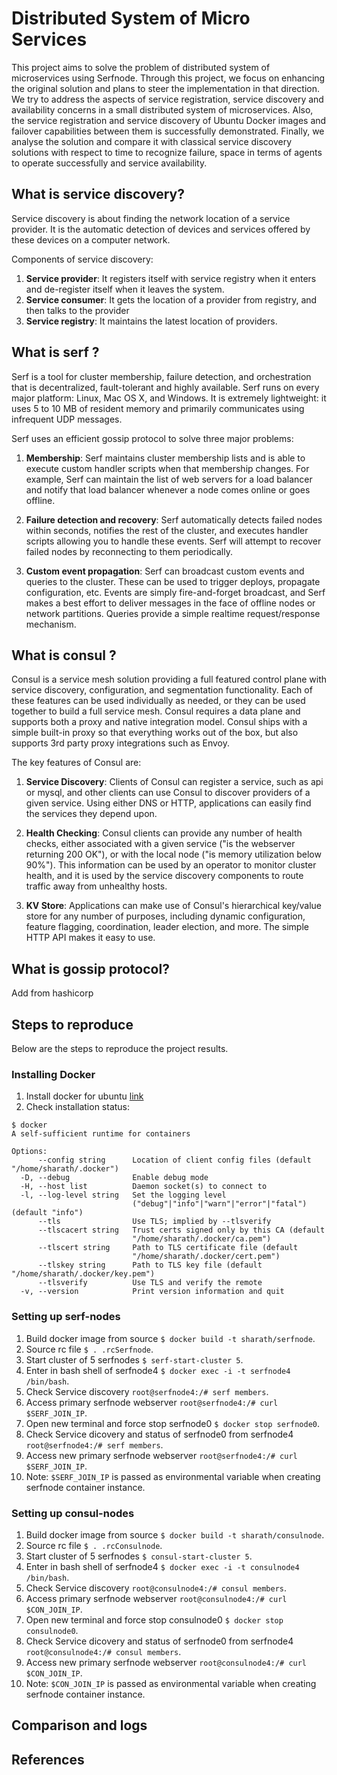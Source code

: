 # Distributed System of Micro Services
This project aims to solve the problem of distributed system of microservices using  Serfnode. Through this project, we focus on enhancing the original solution and plans to steer the implementation in that direction. We try to address the aspects of service registration, service discovery and availability concerns in a small distributed system of microservices. Also, the service registration and service discovery of Ubuntu Docker images and failover capabilities between them is successfully demonstrated. Finally, we  analyse the solution and compare it with classical service discovery solutions with respect to time to recognize failure, space in terms of agents to operate successfully and service availability.

## What is service discovery?
Service discovery is about finding the network location of a service provider. It is the automatic detection of devices and services offered by these devices on a computer network.

Components of service discovery:  

1. **Service provider**: It registers itself with service registry when it enters and de-register itself when it leaves the system.
2. **Service consumer**: It gets the location of a provider from registry, and then talks to the provider
3. **Service registry**: It maintains the latest location of providers.

## What is serf ?
Serf is a tool for cluster membership, failure detection, and orchestration that is decentralized, fault-tolerant and highly available. Serf runs on every major platform: Linux, Mac OS X, and Windows. It is extremely lightweight: it uses 5 to 10 MB of resident memory and primarily communicates using infrequent UDP messages.  

Serf uses an efficient gossip protocol to solve three major problems:  

1. **Membership**: Serf maintains cluster membership lists and is able to execute custom handler scripts when that membership changes. For example, Serf can maintain the list of web servers for a load balancer and notify that load balancer whenever a node comes online or goes offline.

2. **Failure detection and recovery**: Serf automatically detects failed nodes within seconds, notifies the rest of the cluster, and executes handler scripts allowing you to handle these events. Serf will attempt to recover failed nodes by reconnecting to them periodically.

3. **Custom event propagation**: Serf can broadcast custom events and queries to the cluster. These can be used to trigger deploys, propagate configuration, etc. Events are simply fire-and-forget broadcast, and Serf makes a best effort to deliver messages in the face of offline nodes or network partitions. Queries provide a simple realtime request/response mechanism.

## What is consul ?
Consul is a service mesh solution providing a full featured control plane with service discovery, configuration, and segmentation functionality. Each of these features can be used individually as needed, or they can be used together to build a full service mesh. Consul requires a data plane and supports both a proxy and native integration model. Consul ships with a simple built-in proxy so that everything works out of the box, but also supports 3rd party proxy integrations such as Envoy.

The key features of Consul are:

1. **Service Discovery**: Clients of Consul can register a service, such as api or mysql, and other clients can use Consul to discover providers of a given service. Using either DNS or HTTP, applications can easily find the services they depend upon.

2. **Health Checking**: Consul clients can provide any number of health checks, either associated with a given service ("is the webserver returning 200 OK"), or with the local node ("is memory utilization below 90%"). This information can be used by an operator to monitor cluster health, and it is used by the service discovery components to route traffic away from unhealthy hosts.

3. **KV Store**: Applications can make use of Consul's hierarchical key/value store for any number of purposes, including dynamic configuration, feature flagging, coordination, leader election, and more. The simple HTTP API makes it easy to use.

## What is gossip protocol?
Add from hashicorp

## Steps to reproduce

Below are the steps to reproduce the project results.

### Installing Docker

1. Install docker for ubuntu [link](https://docs.docker.com/install/linux/docker-ce/ubuntu/)
2. Check installation status:  
```
$ docker
A self-sufficient runtime for containers

Options:
      --config string      Location of client config files (default "/home/sharath/.docker")
  -D, --debug              Enable debug mode
  -H, --host list          Daemon socket(s) to connect to
  -l, --log-level string   Set the logging level
                           ("debug"|"info"|"warn"|"error"|"fatal") (default "info")
      --tls                Use TLS; implied by --tlsverify
      --tlscacert string   Trust certs signed only by this CA (default
                           "/home/sharath/.docker/ca.pem")
      --tlscert string     Path to TLS certificate file (default
                           "/home/sharath/.docker/cert.pem")
      --tlskey string      Path to TLS key file (default "/home/sharath/.docker/key.pem")
      --tlsverify          Use TLS and verify the remote
  -v, --version            Print version information and quit

```

### Setting up serf-nodes

1. Build docker image from source `$ docker build -t sharath/serfnode`.
2. Source rc file `$ . .rcSerfnode`.
3. Start cluster of 5 serfnodes `$ serf-start-cluster 5`.
4. Enter in bash shell of serfnode4 `$ docker exec -i -t serfnode4 /bin/bash`.
5. Check Service discovery `root@serfnode4:/# serf members`.
6. Access primary serfnode webserver `root@serfnode4:/# curl $SERF_JOIN_IP`.
7. Open new terminal and force stop serfnode0 `$ docker stop serfnode0`.
8. Check Service dicovery and status of serfnode0 from serfnode4 `root@serfnode4:/# serf members`.
9. Access new primary serfnode webserver `root@serfnode4:/# curl $SERF_JOIN_IP`.
10. Note: `$SERF_JOIN_IP` is passed as environmental variable when creating serfnode container instance.

### Setting up consul-nodes

1. Build docker image from source `$ docker build -t sharath/consulnode`.
2. Source rc file `$ . .rcConsulnode`.
3. Start cluster of 5 serfnodes `$ consul-start-cluster 5`.
4. Enter in bash shell of serfnode4 `$ docker exec -i -t consulnode4 /bin/bash`.
5. Check Service discovery `root@consulnode4:/# consul members`.
6. Access primary serfnode webserver `root@consulnode4:/# curl $CON_JOIN_IP`.
7. Open new terminal and force stop consulnode0 `$ docker stop consulnode0`.
8. Check Service dicovery and status of serfnode0 from serfnode4 `root@consulnode4:/# consul members`.
9. Access new primary serfnode webserver `root@consulnode4:/# curl $CON_JOIN_IP`.
10. Note: `$CON_JOIN_IP` is passed as environmental variable when creating serfnode container instance.



## Comparison and logs



## References


